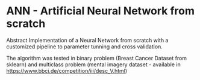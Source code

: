 # ANN - Artificial Neural Network from scratch

Abstract
Implementation of a Neural Network from scratch with a customized pipeline to parameter tunning and cross validation.

The algorithm was tested in binary problem (Breast Cancer Dataset from sklearn) and multiclass problem (mental imagery dataset - available in https://www.bbci.de/competition/iii/desc_V.html)
